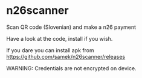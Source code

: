 # n26scanner
Scan QR code (Slovenian) and make a n26 payment

Have a look at the code, install if you wish. 

If you dare you can install apk from https://github.com/samek/n26scanner/releases

 
WARNING: 
Credentials are not encrypted on device. 
